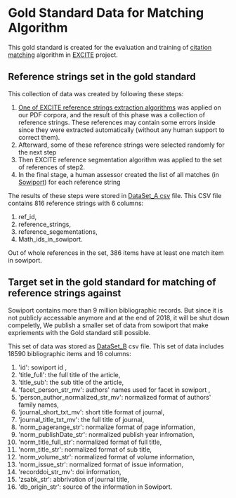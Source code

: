 # Gold Standard Data for Matching Algorithm

This gold standard is created for the evaluation and training of [citation matching](https://github.com/exciteproject/ref_matcher) algorithm in [EXCITE](http://excite.west.uni-koblenz.de/website/) project.

## Reference strings set in the gold standard

This collection of data was created by following these steps:
  1. [One of EXCITE reference strings extraction algorithms]( https://github.com/exciteproject/refext) was applied on our PDF corpora, and the result of this phase was a collection of reference strings. These references may contain some errors inside since they were extracted automatically (without any human support to correct them). 
  2. Afterward, some of these reference strings were selected randomly for the next step
  3. Then EXCITE reference segmentation algorithm was applied to the set of references of step2.
  4. In the final stage, a human assessor created the list of all matches (in [Sowiport](http://sowiport.gesis.org/)) for each reference string 
  
The results of these steps were stored in [DataSet_A csv](https://raw.githubusercontent.com/exciteproject/GoldStandard_for_matching/master/Datasets_for_matching/%5BDataSet_A%5D_Extracted_references_and_Match_IDs.csv) file. This CSV file contains 816 reference strings with 6 columns:

  1. ref_id,
  2. reference_strings,
  3. reference_segementations,
  4. Math_ids_in_sowiport. 

Out of whole references in the set, 386 items have at least one match item in sowiport.


## Target set in the gold standard for matching of reference strings against

Sowiport contains more than 9 million bibliographic records. But since it is not publicly accessable anymore and at the end of 2018, it will be shut down compeletly, We publish a smaller set of data from sowiport that make expriements with the Gold standard still possible.  

This set of data was stored as [DataSet_B](https://raw.githubusercontent.com/exciteproject/GoldStandard_for_matching/master/Datasets_for_matching/%5BDataSet_B%5D_samll_collection_data_in_sowiport.csv) csv file. This set of data includes 18590 bibliographic items and 16 columns:

  1. 'id': sowiport id ,
  2. 'title_full': the full title of the article,
  3. 'title_sub': the sub title of the article,
  4. 'facet_person_str_mv': authors' names used for facet in sowiport ,
  5. 'person_author_normalized_str_mv': normalized format of authors' family names,
  6. 'journal_short_txt_mv': short title format of journal,
  7. 'journal_title_txt_mv': the full title of journal,
  8. 'norm_pagerange_str': normalize format of page information,
  9. 'norm_publishDate_str': normalized publish year infromation,
  10. 'norm_title_full_str': normalized format of full title,
  11. 'norm_title_str': normalized format of sub title,
  12. 'norm_volume_str': normalized format of volume information,
  13. 'norm_issue_str': normalized format of issue information,
  14. 'recorddoi_str_mv': doi information,
  15. 'zsabk_str': abbrivation of journal title,
  16. 'db_origin_str': source of the information in Sowiport.
